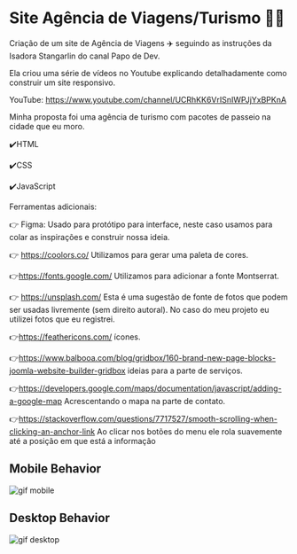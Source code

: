 # Site Agência de Viagens/Turismo 👩‍💻

Criação de um site de Agência de Viagens :airplane: seguindo as instruções da Isadora Stangarlin do canal Papo de Dev.

Ela criou uma série de vídeos no Youtube explicando detalhadamente como construir um site responsivo. 

 YouTube: https://www.youtube.com/channel/UCRhKK6VrISnIWPJjYxBPKnA



Minha proposta foi uma agência de turismo com pacotes de passeio na cidade que eu moro.

✔️HTML

✔️CSS

✔️JavaScript



Ferramentas adicionais:

:point_right: Figma: Usado para protótipo para interface,  neste caso usamos para colar as inspirações e construir nossa ideia.

:point_right: https://coolors.co/ Utilizamos para gerar uma paleta de cores.

:point_right:https://fonts.google.com/ Utilizamos para adicionar a fonte Montserrat.

:point_right: https://unsplash.com/ Esta é uma sugestão de fonte de fotos que podem ser usadas livremente (sem direito autoral). No caso do meu projeto eu utilizei fotos que eu registrei.

:point_right:https://feathericons.com/ ícones.

:point_right:https://www.balbooa.com/blog/gridbox/160-brand-new-page-blocks-joomla-website-builder-gridbox ideias para a parte de serviços.

:point_right:https://developers.google.com/maps/documentation/javascript/adding-a-google-map Acrescentando o mapa na parte de contato.

:point_right:https://stackoverflow.com/questions/7717527/smooth-scrolling-when-clicking-an-anchor-link Ao clicar nos botões do menu ele rola suavemente até a posição em que está a informação

## Mobile Behavior
![gif mobile](https://github.com/thieleschwerz/Site_Agencia_Viagens/blob/master/Responsividade/Tela%20360.gif?raw=true)

## Desktop Behavior
![gif desktop](https://github.com/thieleschwerz/Site_Agencia_Viagens/blob/master/Responsividade/Tela%201254.gif?raw=true)
